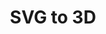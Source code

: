 ---
title: SVG to 3D
eleventyNavigation:
  title: SVG to 3D
  key: de_bonus_3dsvg
  parent: de_bonus
  order: 2
template: "../en/bonus/3dsvg.md"
---